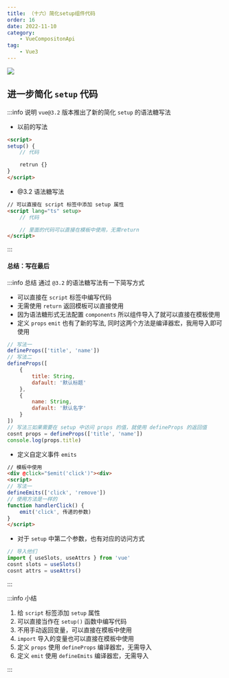 ```yaml
---
title: （十六）简化setup组件代码
order: 16
date: 2022-11-10
category:
    - VueCompositonApi
tag: 
    - Vue3
---
```


![](https://image.zswei.xyz/img/202211121817662.webp)

## 进一步简化 `setup` 代码
:::info 说明
`vue@3.2` 版本推出了新的简化 `setup` 的语法糖写法

- 以前的写法
```html
<script>
setup() {
    // 代码

    retrun {}
}
</script>
```

- @3.2 语法糖写法
```html
// 可以直接在 script 标签中添加 setup 属性
<script lang="ts" setup>
    // 代码 

    // 里面的代码可以直接在模板中使用，无需return
</script>
```
:::


#### 总结：写在最后
:::info 总结
通过 `@3.2` 的语法糖写法有一下简写方式
- 可以直接在 `script` 标签中编写代码
- 无需使用 `return` 返回模板可以直接使用
- 因为语法糖形式无法配置 `components` 所以组件导入了就可以直接在模板使用
-  定义 `props` `emit` 也有了新的写法, 同时这两个方法是编译器宏，我用导入即可使用
```js
// 写法一
defineProps(['title', 'name'])
// 写法二
defineProps([
    {
        title: String,
        dafault: '默认标题'
    },
    {
        name: String,
        dafault: '默认名字'
    }
])
// 写法三如果需要在 setup 中访问 props 的值，就使用 defineProps 的返回值
cosnt props = defineProps(['title', 'name'])
console.log(props.title)
```
- 定义自定义事件 `emits` 
```html
// 模板中使用
<div @click="$emit('click')"><div>
<script>
// 写法一
defineEmits(['click', 'remove'])
// 使用方法是一样的
function handlerClick() {
    emit('click', 传递的参数)
}
</script>
```
- 对于 `setup` 中第二个参数，也有对应的访问方式
```js
// 导入他们
import { useSlots, useAttrs } from 'vue'
cosnt slots = useSlots()
cosnt attrs = useAttrs()
``` 
:::

:::info 小结
1. 给 `script` 标签添加 `setup` 属性
2. 可以直接当作在 `setup()` 函数中编写代码
3. 不用手动返回变量，可以直接在模板中使用
4. `import` 导入的变量也可以直接在模板中使用
5. 定义 `props` 使用 `defineProps` 编译器宏，无需导入
6. 定义 `emit` 使用 `defineEmits` 编译器宏，无需导入

:::